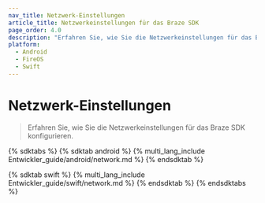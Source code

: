 ```yaml
---
nav_title: Netzwerk-Einstellungen
article_title: Netzwerkeinstellungen für das Braze SDK
page_order: 4.0
description: "Erfahren Sie, wie Sie die Netzwerkeinstellungen für das Braze SDK konfigurieren."
platform: 
  - Android
  - FireOS
  - Swift
---
```


# Netzwerk-Einstellungen

> Erfahren Sie, wie Sie die Netzwerkeinstellungen für das Braze SDK konfigurieren.

{% sdktabs %}
{% sdktab android %}
{% multi_lang_include Entwickler_guide/android/network.md %}
{% endsdktab %}

{% sdktab swift %}
{% multi_lang_include Entwickler_guide/swift/network.md %}
{% endsdktab %}
{% endsdktabs %}
